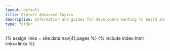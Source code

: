 ```yaml
---
layout: default
title: Explore Advanced Topics
description: Information and guides for developers wanting to build advanced capabilities into TinyMCE.
type: folder
---
```

{% assign links = site.data.nav[4].pages %}
{% include index.html links=links %}